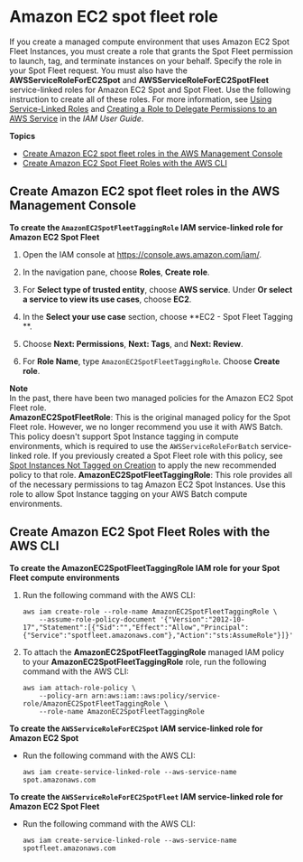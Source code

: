 # Amazon EC2 spot fleet role<a name="spot_fleet_IAM_role"></a>

If you create a managed compute environment that uses Amazon EC2 Spot Fleet Instances, you must create a role that grants the Spot Fleet permission to launch, tag, and terminate instances on your behalf\. Specify the role in your Spot Fleet request\. You must also have the **AWSServiceRoleForEC2Spot** and **AWSServiceRoleForEC2SpotFleet** service\-linked roles for Amazon EC2 Spot and Spot Fleet\. Use the following instruction to create all of these roles\. For more information, see [Using Service\-Linked Roles](https://docs.aws.amazon.com/IAM/latest/UserGuide/using-service-linked-roles.html) and [Creating a Role to Delegate Permissions to an AWS Service](https://docs.aws.amazon.com/IAM/latest/UserGuide/id_roles_create_for-service.html) in the *IAM User Guide*\.

**Topics**
+ [Create Amazon EC2 spot fleet roles in the AWS Management Console](#spot-fleet-roles-console)
+ [Create Amazon EC2 Spot Fleet Roles with the AWS CLI](#spot-fleet-roles-cli)

## Create Amazon EC2 spot fleet roles in the AWS Management Console<a name="spot-fleet-roles-console"></a>

**To create the `AmazonEC2SpotFleetTaggingRole` IAM service\-linked role for Amazon EC2 Spot Fleet**

1. Open the IAM console at [https://console\.aws\.amazon\.com/iam/](https://console.aws.amazon.com/iam/)\.

1. In the navigation pane, choose **Roles**, **Create role**\. 

1. For **Select type of trusted entity**, choose **AWS service**\. Under **Or select a service to view its use cases**, choose **EC2**\.

1. In the **Select your use case** section, choose **EC2 \- Spot Fleet Tagging **\.

1. Choose **Next: Permissions**, **Next: Tags**, and **Next: Review**\.

1. For **Role Name**, type `AmazonEC2SpotFleetTaggingRole`\. Choose **Create role**\.

**Note**  
In the past, there have been two managed policies for the Amazon EC2 Spot Fleet role\.  
**AmazonEC2SpotFleetRole**: This is the original managed policy for the Spot Fleet role\. However, we no longer recommend you use it with AWS Batch\. This policy doesn't support Spot Instance tagging in compute environments, which is required to use the `AWSServiceRoleForBatch` service\-linked role\. If you previously created a Spot Fleet role with this policy, see [Spot Instances Not Tagged on Creation](troubleshooting.md#spot-instance-no-tag) to apply the new recommended policy to that role\.
**AmazonEC2SpotFleetTaggingRole**: This role provides all of the necessary permissions to tag Amazon EC2 Spot Instances\. Use this role to allow Spot Instance tagging on your AWS Batch compute environments\.

## Create Amazon EC2 Spot Fleet Roles with the AWS CLI<a name="spot-fleet-roles-cli"></a>

**To create the **AmazonEC2SpotFleetTaggingRole** IAM role for your Spot Fleet compute environments**

1. Run the following command with the AWS CLI:

   ```
   aws iam create-role --role-name AmazonEC2SpotFleetTaggingRole \
       --assume-role-policy-document '{"Version":"2012-10-17","Statement":[{"Sid":"","Effect":"Allow","Principal":{"Service":"spotfleet.amazonaws.com"},"Action":"sts:AssumeRole"}]}'
   ```

1. To attach the **AmazonEC2SpotFleetTaggingRole** managed IAM policy to your **AmazonEC2SpotFleetTaggingRole** role, run the following command with the AWS CLI: 

   ```
   aws iam attach-role-policy \
       --policy-arn arn:aws:iam::aws:policy/service-role/AmazonEC2SpotFleetTaggingRole \
       --role-name AmazonEC2SpotFleetTaggingRole
   ```

**To create the `AWSServiceRoleForEC2Spot` IAM service\-linked role for Amazon EC2 Spot**
+ Run the following command with the AWS CLI:

  ```
  aws iam create-service-linked-role --aws-service-name spot.amazonaws.com
  ```

**To create the `AWSServiceRoleForEC2SpotFleet` IAM service\-linked role for Amazon EC2 Spot Fleet**
+ Run the following command with the AWS CLI: 

  ```
  aws iam create-service-linked-role --aws-service-name spotfleet.amazonaws.com
  ```